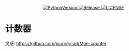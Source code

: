 <p align="center">
    <a href="https://github.com/MarkusJoe/QWeather">
        <img src="https://img.shields.io/badge/Python-3.9.x-blue.svg" alt="PythonVersion">
        <img src="https://img.shields.io/badge/release-3.2.3-green.svg" alt="Release">
        <img src="https://img.shields.io/badge/LINCESE-Apache2.0-orange.svg" alt="LICENSE">
    </a>
</p>

# 计数器
灵感: https://github.com/journey-ad/Moe-counter